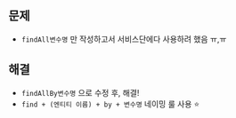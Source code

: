 ## 문제
- `findAll변수명` 만 작성하고서 서비스단에다 사용하려 했음 ㅠ,ㅠ

## 해결
- `findAllBy변수명` 으로 수정 후, 해결!
- `find + (엔티티 이름) + by + 변수명` 네이밍 룰 사용 ⭐
